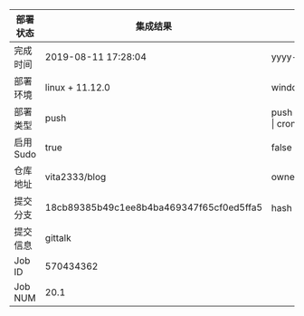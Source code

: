 部署状态 | 集成结果 | 参考值
---|---|---
完成时间 | 2019-08-11 17:28:04 | yyyy-mm-dd hh:mm:ss
部署环境 | linux + 11.12.0 | window \| linux + stable
部署类型 | push | push \| pull_request \| api \| cron
启用Sudo | true | false \| true
仓库地址 | vita2333/blog | owner_name/repo_name
提交分支 | 18cb89385b49c1ee8b4ba469347f65cf0ed5ffa5 | hash 16位
提交信息 | gittalk |
Job ID   | 570434362 |
Job NUM  | 20.1 |
